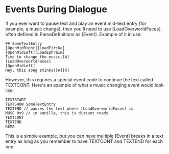 # Events During Dialogue

If you ever want to pause text and play an event mid-text entry (for example, a music change),
then you'll need to use \[LoadOverworldFaces\], often defined in ParseDefinitions as \[Event\].
Example of it in use:

```text
## SomeTextEntry
[OpenMidRight][LoadEirika]
[OpenMidLeft][LoadEphraim]
Time to change the music.[A]
[LoadOverworldFaces]
[OpenMidLeft]
Hey, this song stinks![A][X]
```

However, this requires a special event code to continue the text called TEXTCONT.
Here's an example of what a music changing event would look like:

```text
TEXTSTART
TEXTSHOW SomeTextEntry
TEXTEND // pauses the text where [LoadOverworldFaces] is
MUSC 0x9 // in vanilla, this is distant roads
TEXTCONT
TEXTEND
REMA
```

This is a simple example, but you can have multiple \[Event\] breaks in a text entry as long as
you remember to have TEXTCONT and TEXTEND for each one.